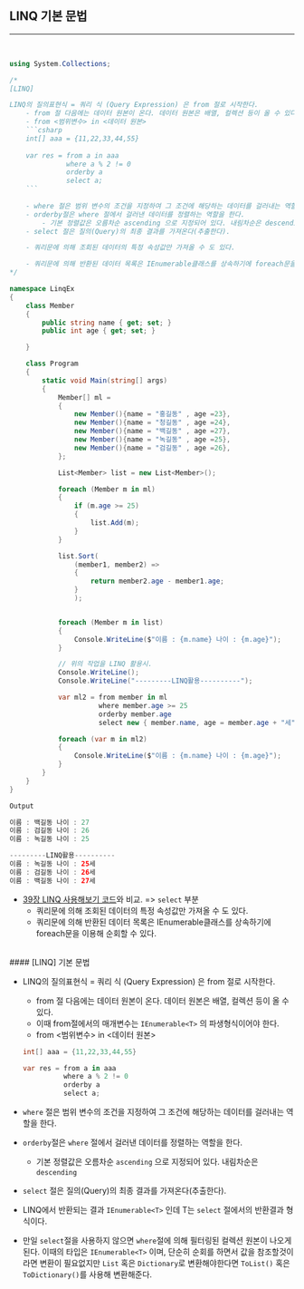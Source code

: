 ## LINQ 기본 문법
-----

<br />

```csharp
using System.Collections;

/*
[LINQ]

LINQ의 질의표현식 = 쿼리 식 (Query Expression) 은 from 절로 시작한다.
    - from 절 다음에는 데이터 원본이 온다. 데이터 원본은 배열, 컬렉션 등이 올 수 있다.
    - from <범위변수> in <데이터 원본> 
    ```csharp
    int[] aaa = {11,22,33,44,55}
    
    var res = from a in aaa
              where a % 2 != 0
              orderby a 
              select a;
    ```
    
    - where 절은 범위 변수의 조건을 지정하여 그 조건에 해당하는 데이터를 걸러내는 역할을 한다.
    - orderby절은 where 절에서 걸러낸 데이터를 정렬하는 역할을 한다.
        - 기본 정렬값은 오름차순 ascending 으로 지정되어 있다. 내림차순은 descending
    - select 절은 질의(Query)의 최종 결과를 가져온다(추출한다).

    - 쿼리문에 의해 조회된 데이터의 특정 속성값만 가져올 수 도 있다.

    - 쿼리문에 의해 반환된 데이터 목록은 IEnumerable클래스를 상속하기에 foreach문을 이용해 순회할 수 있다.
*/

namespace LinqEx
{
    class Member
    {
        public string name { get; set; }
        public int age { get; set; }

    }

    class Program
    {
        static void Main(string[] args)
        {
            Member[] ml =
            {
                new Member(){name = "홍길동" , age =23},
                new Member(){name = "청길동" , age =24},
                new Member(){name = "백길동" , age =27},
                new Member(){name = "녹길동" , age =25},
                new Member(){name = "검길동" , age =26},
            };

            List<Member> list = new List<Member>();

            foreach (Member m in ml)
            {
                if (m.age >= 25)
                {
                    list.Add(m);
                }
            }

            list.Sort(
                (member1, member2) =>
                {
                    return member2.age - member1.age;
                }
                );


            foreach (Member m in list)
            {
                Console.WriteLine($"이름 : {m.name} 나이 : {m.age}");
            }

            // 위의 작업을 LINQ 활용시.
            Console.WriteLine();
            Console.WriteLine("---------LINQ활용----------");

            var ml2 = from member in ml
                      where member.age >= 25
                      orderby member.age
                      select new { member.name, age = member.age + "세" };

            foreach (var m in ml2)
            {
                Console.WriteLine($"이름 : {m.name} 나이 : {m.age}");
            }
        }
    }
}
```
```java
Output

이름 : 백길동 나이 : 27
이름 : 검길동 나이 : 26
이름 : 녹길동 나이 : 25

---------LINQ활용----------
이름 : 녹길동 나이 : 25세
이름 : 검길동 나이 : 26세
이름 : 백길동 나이 : 27세
```

- [39장 LINQ 사용해보기 코드](https://github.com/Dudu-Kim/Learning_Note/blob/main/Programming%20Language/C%23/39.%20LINQ%20%EC%82%AC%EC%9A%A9%ED%95%B4%EB%B3%B4%EA%B8%B0.md)와 비교. => `select` 부분
   - 쿼리문에 의해 조회된 데이터의 특정 속성값만 가져올 수 도 있다.
   - 쿼리문에 의해 반환된 데이터 목록은 IEnumerable클래스를 상속하기에 foreach문을 이용해 순회할 수 있다.


<br />
#### [LINQ] 기본 문법

- LINQ의 질의표현식 = 쿼리 식 (Query Expression) 은 from 절로 시작한다.
    - from 절 다음에는 데이터 원본이 온다. 데이터 원본은 배열, 컬렉션 등이 올 수 있다.
    - 이때 from절에서의 매개변수는 `IEnumerable<T>` 의 파생형식이어야 한다.
    - from <범위변수> in <데이터 원본> 
    
    ```csharp
    int[] aaa = {11,22,33,44,55}
    
    var res = from a in aaa
              where a % 2 != 0
              orderby a 
              select a;
    ```
    
 - `where` 절은 범위 변수의 조건을 지정하여 그 조건에 해당하는 데이터를 걸러내는 역할을 한다.
 - `orderby`절은 `where` 절에서 걸러낸 데이터를 정렬하는 역할을 한다.
     - 기본 정렬값은 오름차순 `ascending` 으로 지정되어 있다. 내림차순은 `descending`
 - `select` 절은 질의(Query)의 최종 결과를 가져온다(추출한다).
 - LINQ에서 반환되는 결과 `IEnumerable<T>` 인데 T는 `select` 절에서의 반환결과 형식이다.
 - 만일 `select`절을 사용하지 않으면 `where`절에 의해 필터링된 컬렉션 원본이 나오게 된다. 이때의 타입은 `IEnumerable<T>` 이며, 단순히 순회를 하면서 값을 참조할것이라면 변환이 필요없지만 `List` 혹은 `Dictionary`로 변환해야한다면 `ToList()` 혹은 `ToDictionary()`를 사용해 변환해준다.
